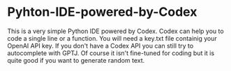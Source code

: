 # Pyhton-IDE-powered-by-Codex
This is a very simple Python IDE powered by Codex. Codex can help you to code a single line or a function.
You will need a key.txt file containig your OpenAI API key. If you don't have a Codex API you can still try to autocomplete with GPTJ. Of course it isn't fine-tuned for coding but it is quite good if you want to generate random text.
